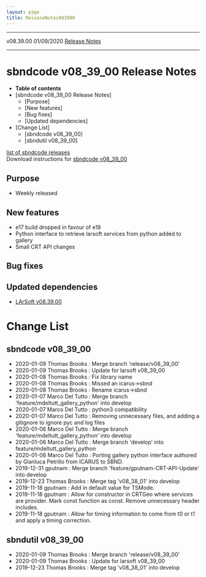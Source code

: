 ```yaml
---
layout: page
title: ReleaseNotes083900
---
```


  ----------- ------------ -- -- ------------------------------------------------------
  v08.39.00   01/09/2020         [Release Notes](ReleaseNotes083900.html)
  ----------- ------------ -- -- ------------------------------------------------------



sbndcode v08\_39\_00 Release Notes
======================================================================================

-   **Table of contents**
-   [sbndcode v08\_39\_00 Release
    Notes]
    -   [Purpose]
    -   [New features]
    -   [Bug fixes]
    -   [Updated dependencies]
-   [Change List]
    -   [sbndcode v08\_39\_00]
    -   [sbndutil v08\_39\_00]

[list of sbndcode
releases](List_of_SBND_code_releases.html)\
Download instructions for [sbndcode
v08\_39\_00](http://scisoft.fnal.gov/scisoft/bundles/sbnd/v08_39_00/sbndcode-v08_39_00.html)



Purpose
----------------------------------

-   Weekly released



New features
--------------------------------------------

-   e17 build dropped in favour of e19
-   Python interface to retrieve larsoft services from python added to
    gallery
-   Small CRT API changes



Bug fixes
--------------------------------------



Updated dependencies
------------------------------------------------------------

-   [LArSoft
    v08.39.00](https://cdcvs.fnal.gov/redmine/projects/larsoft/wiki/ReleaseNotes083900)



Change List
==========================================



sbndcode v08\_39\_00
----------------------------------------------------------

-   2020-01-09 Thomas Brooks : Merge branch \'release/v08\_39\_00\'
-   2020-01-09 Thomas Brooks : Update for larsoft v08\_39\_00
-   2020-01-08 Thomas Brooks : Fix library name
-   2020-01-08 Thomas Brooks : Missed an icarus-\>sbnd
-   2020-01-08 Thomas Brooks : Rename icarus-\>sbnd
-   2020-01-07 Marco Del Tutto : Merge branch
    \'feature/mdeltutt\_gallery\_python\' into develop
-   2020-01-07 Marco Del Tutto : python3 compatibility
-   2020-01-07 Marco Del Tutto : Removing unnecessary files, and adding
    a gitignore to ignore pyc and log files
-   2020-01-06 Marco Del Tutto : Merge branch
    \'feature/mdeltutt\_gallery\_python\' into develop
-   2020-01-06 Marco Del Tutto : Merge branch \'develop\' into
    feature/mdeltutt\_gallery\_python
-   2020-01-06 Marco Del Tutto : Porting gallery python interface
    authored by Gianluca Petrillo from ICARUS to SBND.
-   2019-12-31 gputnam : Merge branch \'feature/gputnam-CRT-API-Update\'
    into develop
-   2019-12-23 Thomas Brooks : Merge tag \'v08\_38\_01\' into develop
-   2019-11-18 gputnam : Add in default value for TSMode.
-   2019-11-18 gputnam : Allow for constructor in CRTGeo where services
    are provider. Mark const function as const. Remove unnecessary
    header includes.
-   2019-11-18 gputnam : Allow for timing information to come from t0 or
    t1 and apply a timing correction.



sbndutil v08\_39\_00
----------------------------------------------------------

-   2020-01-09 Thomas Brooks : Merge branch \'release/v08\_39\_00\'
-   2020-01-09 Thomas Brooks : Update for larsoft v08\_39\_00
-   2019-12-23 Thomas Brooks : Merge tag \'v08\_38\_01\' into develop
